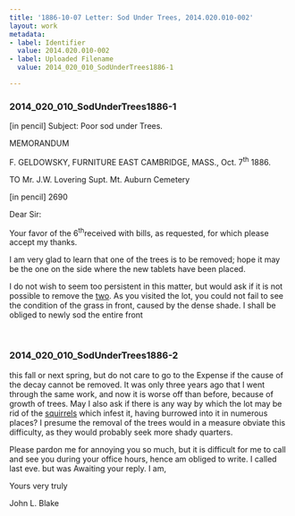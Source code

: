```yaml
---
title: '1886-10-07 Letter: Sod Under Trees, 2014.020.010-002'
layout: work
metadata:
- label: Identifier
  value: 2014.020.010-002
- label: Uploaded Filename
  value: 2014_020_010_SodUnderTrees1886-1

---
```

<div class="pages">
<div id="page-1751939">
<h3><a name="page-1751939">2014_020_010_SodUnderTrees1886-1</a></h3>
<div class="page-content">
<p>[in pencil] Subject: Poor sod under Trees.</p>
<p>MEMORANDUM</p>
<p>F. GELDOWSKY,<span class='line-break'> </span>FURNITURE<span class='line-break'> </span>EAST CAMBRIDGE, MASS., Oct. 7<sup>th</sup> 1886.</p>
<p>TO Mr. J.W. Lovering<span class='line-break'> </span>Supt. Mt. Auburn Cemetery</p>
<p>[in pencil] 2690</p>
<p>Dear Sir:</p>
<p>Your favor of the 6<sup>th</sup>received with<span class='line-break'> </span>bills, as requested, for which please accept my thanks.</p>
<p>I am very glad to learn that one of the trees<span class='line-break'> </span>is to be removed; hope it may be the one on the side<span class='line-break'> </span>where the new tablets have been placed.</p>
<p>I do not wish to seem too persistent in this matter,<span class='line-break'> </span>but would ask if it is not possible to remove the <u>two</u>.<span class='line-break'> </span>As you visited the lot, you could not fail to see the<span class='line-break'> </span>condition of the grass in front, caused by the dense<span class='line-break'> </span>shade. I shall be obliged to newly sod the entire front<span class='line-break'> </span></p>
</div>
</div>
<br />
<div id="page-1751940">
<h3><a name="page-1751940">2014_020_010_SodUnderTrees1886-2</a></h3>
<div class="page-content">
<p>this fall or next spring, but do not<span class='line-break'> </span>care to go to the Expense if the <span class='line-break'> </span>cause of the decay cannot be<span class='line-break'> </span>removed. It was only three years<span class='line-break'> </span>ago that I went through the same<span class='line-break'> </span>work, and now it is worse off<span class='line-break'> </span>than before, because of growth of trees.<span class='line-break'> </span>May I also ask if there is any<span class='line-break'> </span>way by which the lot may be<span class='line-break'> </span>rid of the <u>squirrels</u> which infest<span class='line-break'> </span>it, having burrowed into it in<span class='line-break'> </span>numerous places? I presume the<span class='line-break'> </span>removal of the trees would in a<span class='line-break'> </span>measure obviate this difficulty, as<span class='line-break'> </span>they would probably seek more<span class='line-break'> </span>shady quarters.</p>
<p>Please pardon me for annoying<span class='line-break'> </span>you so much, but it is difficult for<span class='line-break'> </span>me to call and see you during your<span class='line-break'> </span>office hours, hence am obliged to<span class='line-break'> </span>write. I called last eve. but was<span class='line-break'> </span>Awaiting your reply. I am,</p>
<p>Yours very truly</p>
<p>John L. Blake</p>
</div>
</div>
<br />
</div>
